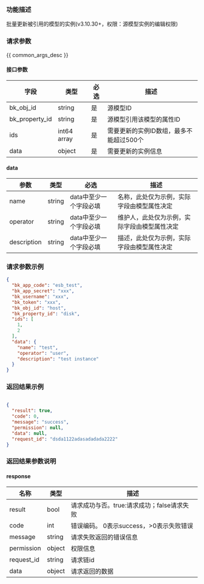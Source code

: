 ### 功能描述

批量更新被引用的模型的实例(v3.10.30+，权限：源模型实例的编辑权限)

### 请求参数

{{ common_args_desc }}

#### 接口参数

| 字段             | 类型          | 必选  | 描述                     |
|----------------|-------------|-----|------------------------|
| bk_obj_id      | string      | 是   | 源模型ID                  |
| bk_property_id | string      | 是   | 源模型引用该模型的属性ID          |
| ids            | int64 array | 是   | 需要更新的实例ID数组，最多不能超过500个 |
| data           | object      | 是   | 需要更新的实例信息              |

#### data

| 参数          | 类型     | 必选            | 描述                     |
|-------------|--------|---------------|------------------------|
| name        | string | data中至少一个字段必填 | 名称，此处仅为示例，实际字段由模型属性决定  |
| operator    | string | data中至少一个字段必填 | 维护人，此处仅为示例，实际字段由模型属性决定 | 
| description | string | data中至少一个字段必填 | 描述，此处仅为示例，实际字段由模型属性决定  |

### 请求参数示例

```json
{
  "bk_app_code": "esb_test",
  "bk_app_secret": "xxx",
  "bk_username": "xxx",
  "bk_token": "xxx",
  "bk_obj_id": "host",
  "bk_property_id": "disk",
  "ids": [
    1,
    2
  ],
  "data": {
    "name": "test",
    "operator": "user",
    "description": "test instance"
  }
}
```

### 返回结果示例

```json

{
  "result": true,
  "code": 0,
  "message": "success",
  "permission": null,
  "data": null,
  "request_id": "dsda1122adasadadada2222"
}
```

### 返回结果参数说明

#### response

| 名称         | 类型     | 描述                         |
|------------|--------|----------------------------|
| result     | bool   | 请求成功与否。true:请求成功；false请求失败 |
| code       | int    | 错误编码。 0表示success，>0表示失败错误  |
| message    | string | 请求失败返回的错误信息                |
| permission | object | 权限信息                       |
| request_id | string | 请求链id                      |
| data       | object | 请求返回的数据                    |
